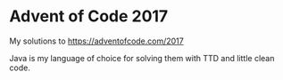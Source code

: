 # Advent of Code 2017

My solutions to https://adventofcode.com/2017

Java is my language of choice for solving them with TTD and little clean code.

